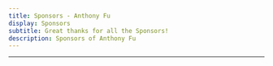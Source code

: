 ```yaml
---
title: Sponsors - Anthony Fu
display: Sponsors
subtitle: Great thanks for all the Sponsors!
description: Sponsors of Anthony Fu
---
```


<!-- @layout-full-width -->

<div class="prose pb5 mx-auto" slide-enter slide-enter-2>
  <SponsorButtons />

  <hr>
</div>

<div slide-enter slide-enter-4>
  <SponsorsView />
</div>
